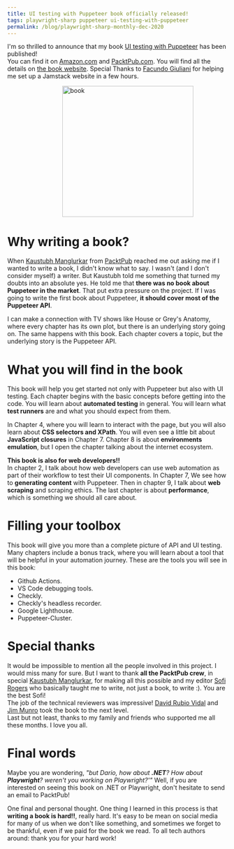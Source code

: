 ```yaml
---
title: UI testing with Puppeteer book officially released!
tags: playwright-sharp puppeteer ui-testing-with-puppeteer
permalink: /blog/playwright-sharp-monthly-dec-2020
---
```


I'm so thrilled to announce that my book [UI testing with Puppeteer](https://www.uitestingwithpuppeteer.com/)  has been published!  
You can find it on [Amazon.com](https://www.amazon.com/Testing-Puppeteer-end-end-automation/dp/180020678X/) and 
[PacktPub.com](https://www.packtpub.com/product/ui-testing-with-puppeteer/9781800206786). You will find all the details on [the book website](https://www.uitestingwithpuppeteer.com/). Special Thanks to [Facundo Giuliani](https://fgiuliani.com/) for helping me set up a Jamstack website in a few hours.  

<img src="https://www.uitestingwithpuppeteer.com/images/B16113_Mockup%20cover.jpg" alt="book" width="300" style="
    margin-left: 25%;
">


# Why writing a book?

When [Kaustubh Manglurkar](https://www.linkedin.com/in/kaustubh-manglurkar-871ba0167/) from [PacktPub](https://www.packtpub.com/) reached me out asking me if I wanted to write a book, I didn't know what to say. I wasn't (and I don't consider myself) a writer. But Kaustubh told me something that turned my doubts into an absolute yes. He told me that **there was no book about Puppeteer in the market**.
That put extra pressure on the project. If I was going to write the first book about Puppeteer, **it should cover most of the Puppeteer API**.  

I can make a connection with TV shows like House or Grey's Anatomy, where every chapter has its own plot, but there is an underlying story going on. The same happens with this book. Each chapter covers a topic, but the underlying story is the Puppeteer API.  

# What you will find in the book

This book will help you get started not only with Puppeteer but also with UI testing. Each chapter begins with the basic concepts before getting into the code. You will learn about **automated testing** in general. You will learn what **test runners** are and what you should expect from them. 

In Chapter 4, where you will learn to interact with the page, but you will also learn about **CSS selectors and XPath**. You will even see a little bit about **JavaScript closures** in Chapter 7. Chapter 8 is about **environments emulation**, but I open the chapter talking about the internet ecosystem. 

**This book is also for web developers!!**  
In chapter 2, I talk about how web developers can use web automation as part of their workflow to test their UI components. In Chapter 7, We see how to **generating content** with Puppeteer. Then in chapter 9, I talk about **web scraping** and scraping ethics. The last chapter is about **performance**, which is something we should all care about.

# Filling your toolbox

This book will give you more than a complete picture of API and UI testing. Many chapters include a bonus track, where you will learn about a tool that will be helpful in your automation journey. 
These are the tools you will see in this book:
 * Github Actions.
 * VS Code debugging tools.
 * Checkly.
 * Checkly's headless recorder.
 * Google Lighthouse.
 * Puppeteer-Cluster.


# Special thanks

It would be impossible to mention all the people involved in this project. I would miss many for sure. But I want to thank **all the PacktPub crew**, in special [Kaustubh Manglurkar](https://www.linkedin.com/in/kaustubh-manglurkar-871ba0167/), for making all this possible and my editor [Sofi Rogers](https://www.linkedin.com/in/sofi-rogers-93b7177a/) who basically taught me to write, not just a book, to write :). You are the best Sofi!  
The job of the technical reviewers was impressive! [David Rubio Vidal](https://www.linkedin.com/in/davidrv87/) and [Jim Munro](https://www.linkedin.com/in/jimfmunro/) took the book to the next level.  
Last but not least, thanks to my family and friends who supported me all these months. I love you all.

# Final words

Maybe you are wondering, *"but Dario, how about **.NET**? How about **Playwright**? weren't you working on Playwright?'"* Well, if you are interested on seeing this book on .NET or  Playwright, don't hesitate to send an email to PacktPub! 

One final and personal thought. One thing I learned in this process is that **writing a book is hard!!**, really hard. It's easy to be mean on social media for many of us when we don't like something, and sometimes we forget to be thankful, even if we paid for the book we read. 
To all tech authors around: thank you for your hard work!

 
 

